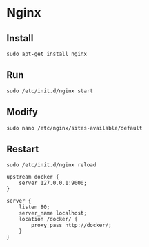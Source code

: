 # Nginx

## Install

```
sudo apt-get install nginx
```

## Run

```
sudo /etc/init.d/nginx start
```

## Modify

```
sudo nano /etc/nginx/sites-available/default
```

## Restart

```
sudo /etc/init.d/nginx reload
```

```
upstream docker {
    server 127.0.0.1:9000;
}

server {
    listen 80;
    server_name localhost;
    location /docker/ {
        proxy_pass http://docker/;
    }
}
```